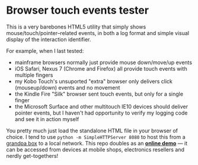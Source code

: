 # Browser touch events tester

This is a very barebones HTML5 utility that simply shows mouse/touch/pointer–related events, in both a log format and simple visual display of the interaction identifier.

For example, when I last tested:

* mainframe browsers normally just provide mouse down/move/up events
* iOS Safari, Nexus 7 (Chrome and Firefox) all provide touch events with multiple fingers
* my Kobo Touch's unsuported "extra" browser only delivers click (mouseup/down) events and no movement
* the Kindle Fire "Silk" browser sent touch events, but only for a single finger
* the Microsoft Surface and other multitouch IE10 devices should deliver pointer events, but I haven't had opportunity to verify my logging code and see it in action myself

You pretty much just load the standalone HTML file in your browser of choice. I tend to use `python -m SimpleHTTPServer 8080` to host this from a [grandpa box](http://dilbert.com/strips/comic/2011-08-03/) to a local network. This repo doubles as an **[online demo](http://natevw.github.com/touch-tester)** — it can be accessed from devices at mobile shops, electronics resellers and nerdly get-togethers!